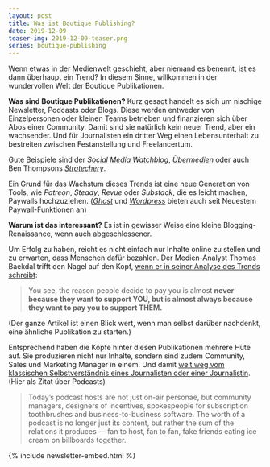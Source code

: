 ```yaml
---
layout: post
title: Was ist Boutique Publishing?
date: 2019-12-09
teaser-img: 2019-12-09-teaser.png
series: boutique-publishing
---
```


Wenn etwas in der Medienwelt geschieht, aber niemand es benennt, ist es dann überhaupt ein Trend? In diesem Sinne, willkommen in der wundervollen Welt der Boutique Publikationen.

**Was sind Boutique Publikationen?** Kurz gesagt handelt es sich um nischige Newsletter, Podcasts oder Blogs. Diese werden entweder von Einzelpersonen oder kleinen Teams betrieben und finanzieren sich über Abos einer Community. Damit sind sie natürlich kein neuer Trend, aber ein wachsender. Und für Journalisten ein dritter Weg einen Lebensunterhalt zu bestreiten zwischen Festanstellung und Freelancertum.

Gute Beispiele sind der [_Social Media Watchblog_][1], [_Übermedien_][2] oder auch Ben Thompsons [_Stratechery_][3].

Ein Grund für das Wachstum dieses Trends ist eine neue Generation von Tools, wie _Patreon_, _Steady_, _Revue_ oder _Substack_, die es leicht machen, Paywalls hochzuziehen. ([_Ghost_][4] und _[Wordpress][5]_ bieten auch seit Neuestem Paywall-Funktionen an)

**Warum ist das interessant?** Es ist in gewisser Weise eine kleine Blogging-Renaissance, wenn auch abgeschlossener.

Um Erfolg zu haben, reicht es nicht einfach nur Inhalte online zu stellen und zu erwarten, dass Menschen dafür bezahlen. Der Medien-Analyst Thomas Baekdal trifft den Nagel auf den Kopf, [wenn er in seiner Analyse des Trends schreibt][6]:

> You see, the reason people decide to pay you is almost **never because they want to support YOU, but is almost always because they want to pay you to support THEM.**

(Der ganze Artikel ist einen Blick wert, wenn man selbst darüber nachdenkt, eine ähnliche Publikation zu starten.)

Entsprechend haben die Köpfe hinter diesen Publikationen mehrere Hüte auf. Sie produzieren nicht nur Inhalte, sondern sind zudem Community, Sales und Marketing Manager in einem. Und damit [weit weg vom klassischen Selbstverständnis eines Journalisten oder einer Journalistin][7]. (Hier als Zitat über Podcasts)

> Today’s podcast hosts are not just on-air personae, but community managers, designers of incentives, spokespeople for subscription toothbrushes and business-to-business software. The worth of a podcast is no longer just its content, but rather the sum of the relations it produces — fan to host, fan to fan, fake friends eating ice cream on billboards together.

{% include newsletter-embed.html %}

[1]:	https://socialmediawatchblog.de/
[2]:	https://uebermedien.de/
[3]:	https://stratechery.com/
[4]:	https://techcrunch.com/2019/10/23/ghost-cms-adds-open-source-subscription-and-membership-options/?utm_campaign=Johannes%20Klingebiel&utm_medium=email&utm_source=Revue%20newsletter
[5]:	https://www.theverge.com/2019/11/13/20963480/wordpress-recurring-payments-patreon-paypal-ecommerce?utm_campaign=Johannes%20Klingebiel&utm_medium=email&utm_source=Revue%20newsletter
[6]:	https://baekdal.com/strategy/a-guide-to-journalists-thinking-about-starting-an-individual-media-company/705D9BF0BDC9434B86A29CDDA5D3613B96BB2D89F3778142F8D36A1F029C53D4
[7]:	https://www.nytimes.com/interactive/2019/11/13/magazine/internet-fandom-podcast.html?utm_campaign=Johannes%20Klingebiel&utm_medium=email&utm_source=Revue%20newsletter